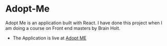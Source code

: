 # Adopt-Me
Adopt Me is an application built with React. I have done this project when I am doing a course on Front end masters by Brain Holt. 
- The Application is live at [Adopt ME](https://adoptme-indol.vercel.app/)
